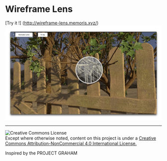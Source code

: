 # Wireframe Lens

[Try it !] (http://wireframe-lens.memoris.xyz/)
[![](./Poster.jpg#center)](http://wireframe-lens.memoris.xyz/)


------

![Creative Commons License](https://i.creativecommons.org/l/by-nc/4.0/88x31.png)<br>
Except where otherwise noted, content on this project is under a [Creative Commons Attribution-NonCommercial 4.0 International License.](http://creativecommons.org/licenses/by-nc/4.0/)


Inspired by the PROJECT GRAHAM
